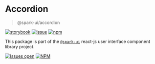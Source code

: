 # Accordion

> @spark-ui/accordion

[![storybook](https://img.shields.io/badge/storybook-black?logo=storybook)](https://sparkui.vercel.app/?path=/docs/components-accordion--docs)
[![issue](https://img.shields.io/badge/report%20a%20bug-black?logo=openbugbounty&logoColor=red)](https://github.com/leboncoin/spark-web/issues/new?&projects=4&template=bug-report.yml&assignees=&labels=component,accordion)
[![npm](https://img.shields.io/npm/dt/%40spark-ui/accordion?logo=npm&labelColor=black)](https://www.npmjs.com/package/@spark-ui/accordion)

This package is part of the [`@spark-ui`](https://github.com/leboncoin/spark-web) react-js user interface component library project.

[![Issues open](https://img.shields.io/github/issues-search/leboncoin/spark-web?query=is%3Aopen%20label%3Acomponent%20label%3Aaccordion&logo=openbugbounty&logoColor=red&label=issues%20open&color=red)](https://github.com/leboncoin/spark-web/issues?q=is%3Aopen+label%3Acomponent+label%3Aaccordion)
[![NPM](https://img.shields.io/npm/l/%40spark-ui%2Faccordion)](https://github.com/leboncoin/spark-web/blob/main/packages/components/accordion/LICENSE.md)
